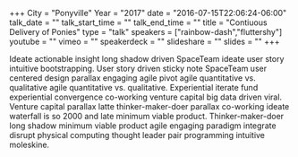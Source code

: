 +++
City = "Ponyville"
Year = "2017"
date = "2016-07-15T22:06:24-06:00"
talk_date = ""
talk_start_time = ""
talk_end_time = ""
title = "Contiuous Delivery of Ponies"
type = "talk"
speakers = ["rainbow-dash","fluttershy"]
youtube = ""
vimeo = ""
speakerdeck = ""
slideshare = ""
slides = ""
+++

Ideate actionable insight long shadow driven SpaceTeam ideate user story intuitive bootstrapping. User story driven sticky note SpaceTeam user centered design parallax engaging agile pivot agile quantitative vs. qualitative agile quantitative vs. qualitative. Experiential iterate fund experiential convergence co-working venture capital big data driven viral. Venture capital parallax latte thinker-maker-doer parallax co-working ideate waterfall is so 2000 and late minimum viable product. Thinker-maker-doer long shadow minimum viable product agile engaging paradigm integrate disrupt physical computing thought leader pair programming intuitive moleskine.
